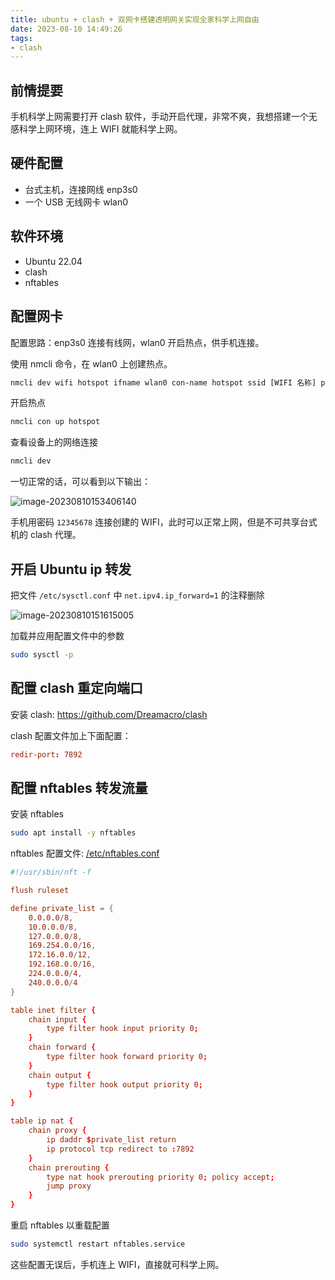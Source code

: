 ```yaml
---
title: ubuntu + clash + 双网卡搭建透明网关实现全家科学上网自由
date: 2023-08-10 14:49:26
tags:
- clash
---
```








## 前情提要

手机科学上网需要打开 clash 软件，手动开启代理，非常不爽，我想搭建一个无感科学上网环境，连上 WIFI 就能科学上网。



## 硬件配置

- 台式主机，连接网线 enp3s0
- 一个 USB 无线网卡 wlan0



## 软件环境

- Ubuntu 22.04
- clash
- nftables



## 配置网卡

配置思路：enp3s0 连接有线网，wlan0 开启热点，供手机连接。

使用 nmcli 命令，在 wlan0 上创建热点。

```bash
nmcli dev wifi hotspot ifname wlan0 con-name hotspot ssid [WIFI 名称] password '12345678'
```

开启热点

```bash
nmcli con up hotspot
```

查看设备上的网络连接

```bash
nmcli dev
```

一切正常的话，可以看到以下输出：

![image-20230810153406140](https://gitee.com/gitduk/typora-image/raw/master/image/image-20230810153406140.png)

手机用密码 `12345678` 连接创建的 WIFI，此时可以正常上网，但是不可共享台式机的 clash 代理。

## 开启 Ubuntu ip 转发

把文件 `/etc/sysctl.conf` 中 `net.ipv4.ip_forward=1` 的注释删除

![image-20230810151615005](https://gitee.com/gitduk/typora-image/raw/master/image/image-20230810151615005.png)

加载并应用配置文件中的参数

```bash
sudo sysctl -p
```



## 配置 clash 重定向端口

安装 clash: https://github.com/Dreamacro/clash

clash 配置文件加上下面配置：

```conf
redir-port: 7892
```



## 配置 nftables 转发流量

安装 nftables

```bash
sudo apt install -y nftables
```



nftables 配置文件: <u>/etc/nftables.conf</u>

```conf
#!/usr/sbin/nft -f

flush ruleset

define private_list = {
    0.0.0.0/8,
    10.0.0.0/8,
    127.0.0.0/8,
    169.254.0.0/16,
    172.16.0.0/12,
    192.168.0.0/16,
    224.0.0.0/4,
    240.0.0.0/4
}

table inet filter {
    chain input {
        type filter hook input priority 0;
    }
    chain forward {
        type filter hook forward priority 0;
    }
    chain output {
        type filter hook output priority 0;
    }
}

table ip nat {
    chain proxy {
        ip daddr $private_list return
        ip protocol tcp redirect to :7892
    }
    chain prerouting {
        type nat hook prerouting priority 0; policy accept;
        jump proxy
    }
}
```

重启 nftables 以重载配置

```bash
sudo systemctl restart nftables.service
```



这些配置无误后，手机连上 WIFI，直接就可科学上网。
